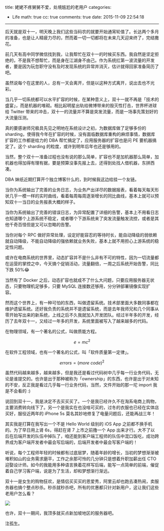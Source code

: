title: 姥姥不疼舅舅不爱，处境尴尬的老用户
categories:
  - Life
math: true
cc: true
comments: true
date: 2015-11-09 22:54:18
---

后天就是双十一，明天晚上我们这些当码农的就要开始通宵轮值了。长达两个多月的准备，也是让人精疲力尽的，然而着一切一切都将在未来几天迎来终了，完结撒花。

前几天有高中同学微信找到我，让我帮忙在双十一的时候买东西。我自然是坚定拒绝的，不是我不想帮忙，而是身在江湖身不由己。作为系统扛第一波流量的开发者，要是因为玩忽职守没有及时发现系统的异常并消灭，估计就得回家准备简历了吧。

虽然说每个在这里的人，总有一天会离开，但是以这种方式离开，说出去也不光彩。

<!-- more -->

当几乎一切系统都可以水平扩容的时候，在某种意义上，双十一就不再是「技术的盛宴」，而是机器的堆砌。相比起明星出轨给微博带来的毁灭性打击，世界杯进球给 Twitter 带来的冲击，双十一的流量并不算是突发流量，而是一场事先策划好的大流量压测。

真的要感谢师兄极具先见之明地在系统设计之初，为数据库做了足够多份的 sharding，使得我今年在扩容的时候，没有面临数据库重构的麻烦事情，数据库扩容的工作都是给力的 DBA 帮忙搞定了，应用服务器的扩容也是问 PE 要机器搞定了。这个 sharding 的粒度，或许到明年后年也还是够用的。

当然，整个双十一准备过程也没有说的那么简单，扩容也不是加机器那么简单，加机器也得加得有理有据，要是预算没事先报上去，还得到处找人借机器，东拼西凑。

DBA 妹纸近期打算开个独立博客什么的，到时候我这边给挂一个友链。

当你为系统输出了完善的业务日志，为业务产出详尽的数据报表，看着每天每天形状几乎一模一样的实时曲线，看着每周每周逐渐增长的同比曲线，基本上就可以预知双十一当日的业务报表大概的样子。

当你为系统输出了完善的错误日志，为异常配置了详细的告警，基本上不用看日志也知道哪个上游系统不稳定，或者哪个下游系统来了突发流量触发流控，或者是其他千奇百怪但是又可以忽略的告警。

当你对每个 RPC 做好异常处理，设定好能容忍的等待时长，能自动降级的弱依赖就自动降级，不能自动降级的强依赖就业务失败，基本上就不用担心上游系统的稳定性问题。

或许在电商系统的世界里，动态扩容并不是什么非有不可的特性，因为一切流量都在运营的掌控之中，今天搞个促销活动，流量翻倍，一周之后系统开始告警，同比下跌 50%😂

当然有了 Docker 之后，动态扩容也就成不了什么大问题，只要应用服务器无状态，只要物理机足够多，只要 MySQL 连接数还够用，分分钟部署镜像实现扩容。

然而这个世界上，有一种可怕的东西，叫做遗留系统。技术部里面大多数同事都在维护遗留系统。还好我负责的系统并不是遗留系统，而是去年我师兄和几个同事从零开始写出来的新系统，上线之后不久我就加入开发团队。经过半年多的开发，经历了去年双十一，又经过一年多的开发，系统里面被写入了越来越多的代码。

在物理领域，有一个著名的公式，叫做质能方程。

$$e = mc^2$$

在软件工程领域，也有一个著名的公式，叫「软件质量第一定律」。

$$errors = (more\ code)^2$$

虽然代码越来越多，越来越多，但是我还是看过代码树中几乎每一行业务代码，无论是谁提交的。也许是出于那种被称为「ownership」的东西，也许是出于对未知的不安，反正我是看过几乎每一行业务代码，当然，文件开始的那一坨 import 我是不会看的 :)

说回到双十一，我是决定不去买买买了。一个是我已经许久不在淘系电商上购物，主要消费转向线下了。另一个是我实在也没啥可买的，过冬的衣服也已经在实体店买好，服役近两年的 iPhone 5s 莫名其妙地修复了电量问题后，还能再战三年！

其实我是打算在我写出一个不是 Hello World 级别的 iOS App 之前都不换手机的。为了早日用上肾 6s，得赶在肾 7 上市之前撸一个 App 出来才行。大不了以后在后端开发的队伍中掉队了，咱还能到客户端工程师的队伍中混口饭吃，成功跨界成为客户端开发者中最会写后端的，后端开发者中最会写客户端的！

听说，每个工程师年轻的时候都有过底层梦，随着年龄的增长，当初的梦想渐渐被堆积如山的业务需求磨平，工作之余那可怜的几分钟只是想着升职加薪出任 CTO 迎娶设计师。如今的我能用多种语言换着花样写后端，能写一点简单的前端，催促着自己学习客户端，说是为了生活，却和梦想渐行渐远。

双十一是女生的购物狂欢，是情侣买买买的恩爱秀，阿里云却也跑去凑热闹，卖服务器也搞个整点秒杀。秒杀就秒杀吧，所有的优惠都只针对新用户，这让我们这些老用户怎么看？

![](//i.imgur.com/DUMujTJ.png)

也许，双十一期间，我顶多就买点新加坡地区的服务器吧。

注孤生。

